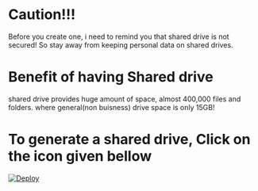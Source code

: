 # Caution!!!
Before you create one, i need to remind you that shared drive is not secured!
So stay away from keeping personal data on shared drives.
# Benefit of having Shared drive
shared drive provides huge amount of space, almost 400,000 files and folders.
where general(non buisness) drive space is only 15GB!
# To generate a shared drive, Click on the icon given bellow
[![Deploy](https://x.xux.workers.dev/0:/button.svg)](https://x.unkusr.workers.dev/)
